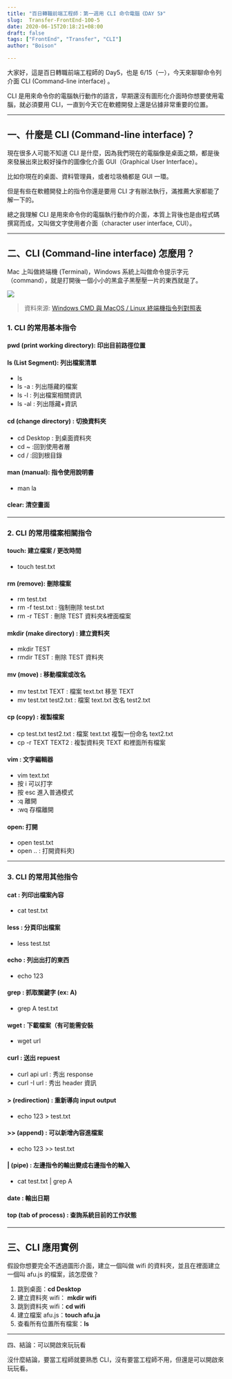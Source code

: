 ```yaml
---
title: "百日轉職前端工程師：第一週用 CLI 命令電腦《DAY 5》"
slug:  Transfer-FrontEnd-100-5
date: 2020-06-15T20:18:21+08:00
draft: false
tags: ["FrontEnd", "Transfer", "CLI"]
author: "Boison"

---
```


大家好，這是百日轉職前端工程師的 Day5，也是 6/15（一），今天來聊聊命令列介面 CLI (Command-line interface) 。

CLI 是用來命令你的電腦執行動作的語言，早期還沒有圖形化介面時你想要使用電腦，就必須要用 CLI，一直到今天它在軟體開發上還是佔據非常重要的位置。

---

## 一、什麼是 CLI (Command-line interface)？

現在很多人可能不知道 CLI 是什麼，因為我們現在的電腦像是桌面之類，都是後來發展出來比較好操作的圖像化介面 GUI（Graphical User Interface）。

比如你現在的桌面、資料管理員，或者垃圾桶都是 GUI 一環。

但是有些在軟體開發上的指令你還是要用 CLI 才有辦法執行，滿推薦大家都能了解一下的。

總之我理解 CLI 是用來命令你的電腦執行動作的介面，本質上背後也是由程式碼撰寫而成，又叫做文字使用者介面（character user interface, CUI）。

---

## 二、CLI (Command-line interface) 怎麼用？

Mac 上叫做終端機 (Terminal)，Windows 系統上叫做命令提示字元（command），就是打開後一個小小的黑盒子黑壓壓一片的東西就是了。

![](https://substackcdn.com/image/fetch/w_1456,c_limit,f_webp,q_auto:good,fl_progressive:steep/https%3A%2F%2Fbucketeer-e05bbc84-baa3-437e-9518-adb32be77984.s3.amazonaws.com%2Fpublic%2Fimages%2F114b5c67-c532-4e77-9ac0-733e8cbaacac_1460x1364.png)

> 資料來源: [Windows CMD 與 MacOS / Linux 終端機指令列對照表](https://happycoder.substack.com/p/windows-cmd-macos-linux-?s=r)

### 1. CLI 的常用基本指令

#### pwd (print working directory): 印出目前路徑位置

#### ls (List Segment): 列出檔案清單

- ls
- ls -a : 列出隱藏的檔案
- ls -l : 列出檔案相關資訊
- ls -al : 列出隱藏+資訊

#### cd (change directory) : 切換資料夾

- cd Desktop : 到桌面資料夾
- cd ~ :回到使用者層
- cd / :回到根目錄

#### man (manual): 指令使用說明書

- man la

#### clear: 清空畫面

---

### 2. CLI 的常用檔案相關指令

#### touch: 建立檔案 / 更改時間

- touch test.txt

#### rm (remove): 刪除檔案

- rm test.txt
- rm -f test.txt : 強制刪除 test.txt
- rm -r TEST : 刪除 TEST 資料夾&裡面檔案

#### mkdir (make directory) : 建立資料夾

- mkdir TEST
- rmdir TEST : 刪除 TEST 資料夾

#### mv (move) : 移動檔案或改名

- mv test.txt TEXT : 檔案 text.txt 移至 TEXT
- mv test.txt test2.txt : 檔案 text.txt 改名 test2.txt

#### cp (copy) : 複製檔案

- cp test.txt test2.txt : 檔案 text.txt 複製一份命名 text2.txt
- cp -r TEXT TEXT2 : 複製資料夾 TEXT 和裡面所有檔案

#### vim : 文字編輯器

- vim text.txt
- 按 i 可以打字
- 按 esc 進入普通模式
- :q 離開
- :wq 存檔離開

#### open: 打開

- open test.txt
- open .. : 打開資料夾)

---

### 3. CLI 的常用其他指令

#### cat : 列印出檔案內容

- cat test.txt

#### less : 分頁印出檔案

- less test.tst

#### echo : 列出出打的東西

- echo 123

#### grep : 抓取關鍵字 (ex: A)

- grep A test.txt

#### wget : 下載檔案（有可能需安裝

- wget url

#### curl : 送出 repuest

- curl api url : 秀出 response
- curl -I url : 秀出 header 資訊

#### > (redirection) : 重新導向 input output

- echo 123 > test.txt

#### >> (append) : 可以新增內容進檔案

- echo 123 >> test.txt

#### | (pipe) : 左邊指令的輸出變成右邊指令的輸入

- cat test.txt | grep A

#### date : 輸出日期

#### top (tab of process) : 查詢系統目前的工作狀態

---

## 三、CLI 應用實例

假設你想要完全不透過圖形介面，建立一個叫做 wifi 的資料夾，並且在裡面建立一個叫 afu.js 的檔案，該怎麼做？

1. 跳到桌面：**cd Desktop**
2. 建立資料夾 wifi： **mkdir wifi**
3. 跳到資料夾 wifi：**cd wifi**
4. 建立檔案 afu.js：**touch afu.ja**
5. 查看所有位置所有檔案：**ls**

---

四、結論：可以開啟來玩玩看

沒什麼結論，要當工程師就要熟悉 CLI，沒有要當工程師不用，但還是可以開啟來玩玩看。

